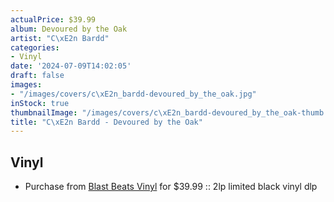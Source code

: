 ```yaml
---
actualPrice: $39.99
album: Devoured by the Oak
artist: "C\xE2n Bardd"
categories:
- Vinyl
date: '2024-07-09T14:02:05'
draft: false
images:
- "/images/covers/c\xE2n_bardd-devoured_by_the_oak.jpg"
inStock: true
thumbnailImage: "/images/covers/c\xE2n_bardd-devoured_by_the_oak-thumb.jpg"
title: "C\xE2n Bardd - Devoured by the Oak"
---
```


## Vinyl
* Purchase from [Blast Beats Vinyl](https://blastbeatsvinyl.com/products/can-bardd-devoured-by-the-oak-2lp-limited-black-vinyl-dlp) for $39.99 :: 2lp limited black vinyl dlp
